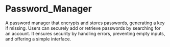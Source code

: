 # Password_Manager
A password manager that encrypts and stores passwords, generating a key if missing. Users can securely add or retrieve passwords by searching for an account. It ensures security by handling errors, preventing empty inputs, and offering a simple interface.
